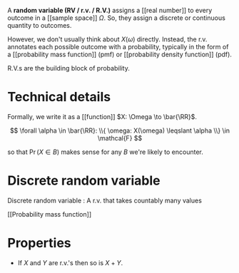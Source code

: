 A **random variable (RV / r.v. / R.V.)** assigns a [[real number]] to every outcome in a [[sample space]] $\Omega$.  So, they assign a discrete or continuous quantity to outcomes. 

However, we don't usually think about $X(\omega)$ directly. Instead, the r.v. annotates each possible outcome with a probability, typically in the form of a [[probability mass function]] (pmf) or [[probability density function]] (pdf). 


R.V.s are the building block of probability. 



# Technical details

Formally, we write it as a [[function]] $X: \Omega \to \bar{\RR}$.

$$
\forall \alpha \in \bar{\RR}: \\{ \omega: X(\omega) \leqslant \alpha \\} \in \mathcal{F}
$$

so that $\Pr(X \in B)$ makes sense for any $B$ we're likely to encounter.

# Discrete random variable

Discrete random variable
: A r.v. that takes countably many values

[[Probability mass function]]

# Properties

* If $X$ and $Y$ are r.v.'s then so is $X+Y$.